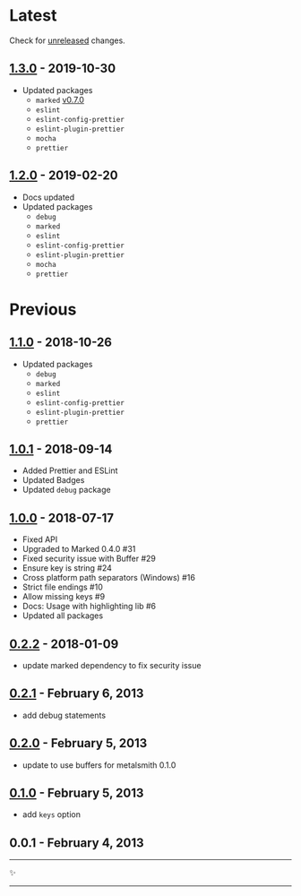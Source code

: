 # Latest

Check for [unreleased][] changes.

## [1.3.0][] - 2019-10-30

- Updated packages
  - `marked` [v0.7.0](https://github.com/markedjs/marked/releases/tag/v0.7.0)
  - `eslint`
  - `eslint-config-prettier`
  - `eslint-plugin-prettier`
  - `mocha`
  - `prettier`

## [1.2.0][] - 2019-02-20

- Docs updated
- Updated packages
  - `debug`
  - `marked`
  - `eslint`
  - `eslint-config-prettier`
  - `eslint-plugin-prettier`
  - `mocha`
  - `prettier`

# Previous

## [1.1.0][] - 2018-10-26

- Updated packages
  - `debug`
  - `marked`
  - `eslint`
  - `eslint-config-prettier`
  - `eslint-plugin-prettier`
  - `prettier`

## [1.0.1][] - 2018-09-14

- Added Prettier and ESLint
- Updated Badges
- Updated `debug` package

## [1.0.0][] - 2018-07-17

- Fixed API
- Upgraded to Marked 0.4.0 #31
- Fixed security issue with Buffer #29
- Ensure key is string #24
- Cross platform path separators (Windows) #16
- Strict file endings #10
- Allow missing keys #9
- Docs: Usage with highlighting lib #6
- Updated all packages

## [0.2.2][] - 2018-01-09

- update marked dependency to fix security issue

## [0.2.1][] - February 6, 2013

- add debug statements

## [0.2.0][] - February 5, 2013

- update to use buffers for metalsmith 0.1.0

## [0.1.0][] - February 5, 2013

- add `keys` option

## 0.0.1 - February 4, 2013

---

:sparkles:

---

[unreleased]: https://github.com/segmentio/metalsmith-markdown/compare/v1.2.0...HEAD
[1.3.0]: https://github.com/segmentio/metalsmith-markdown/compare/v1.2.0...v1.3.0
[1.2.0]: https://github.com/segmentio/metalsmith-markdown/compare/v1.1.0...v1.2.0
[1.1.0]: https://github.com/segmentio/metalsmith-markdown/compare/v1.0.1...v1.1.0
[1.0.1]: https://github.com/segmentio/metalsmith-markdown/compare/v1.0.0...v1.0.1
[1.0.0]: https://github.com/segmentio/metalsmith-markdown/compare/v0.2.2...v1.0.0
[0.2.2]: https://github.com/segmentio/metalsmith-markdown/compare/v0.2.1...v0.2.2
[0.2.1]: https://github.com/segmentio/metalsmith-markdown/compare/v0.2.0...v0.2.1
[0.2.0]: https://github.com/segmentio/metalsmith-markdown/compare/v0.1.0...v0.2.0
[0.1.0]: https://github.com/segmentio/metalsmith-markdown/compare/v0.0.1...v0.1.0
